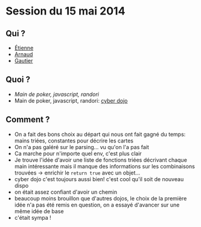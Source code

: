 # Session du 15 mai 2014

## Qui ?

* [Étienne](http://www.patasel.com/)
* [Arnaud](http://github.com/abailly)
* [Gautier](http://github.com/jabby)

## Quoi ?

* *Main de poker, javascript, randori*
* Main de poker, javascript, randori: [cyber dojo](http://cyber-dojo.org/kata/edit/5B6A5E)

## Comment ?

* On a fait des bons choix au départ qui nous ont fait gagné du temps: mains triées, constantes pour décrire les cartes
* On n'a pas galéré sur le parsing... vu qu'on l'a pas fait
* Ca marche pour n'importe quel env, c'est plus clair
* Je trouve l'idée d'avoir une liste de fonctions triées décrivant chaque main intéressante mais il manque des informations sur
  les combinaisons trouvées -> enrichir le `return true` avec un objet...
* cyber dojo c'est toujours aussi bien! c'est cool qu'il soit de nouveau dispo
* on était assez confiant d'avoir un chemin
* beaucoup moins brouillon que d'autres dojos, le choix de la première idée n'a pas été remis en question, on a essayé d'avancer
  sur une même idée de base
* c'était sympa !
